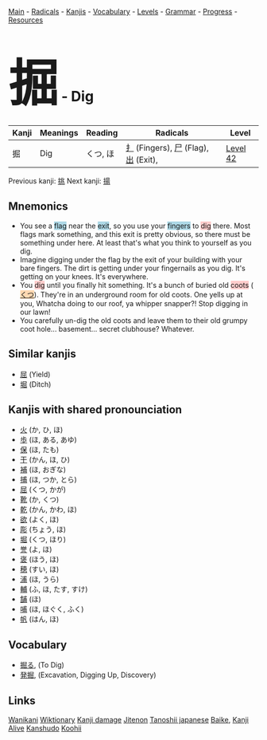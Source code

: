 <style> bigfont {font-size: 100px}</style>
[Main](../README.md) -
[Radicals](../radicals.md) -
[Kanjis](../kanjis.md) -
[Vocabulary](../vocabulary.md) -
[Levels](../levels.md) -
[Grammar](../grammar.md) - 
[Progress](../progress.md) -
[Resources](../resources.md)
# <bigfont> 掘</bigfont> - Dig 

| Kanji | Meanings | Reading | Radicals | Level |
| --- | --- | --- | --- | --- |
| 掘 | Dig | くつ, ほ | [扌](../radicals/扌.md) (Fingers), [尸](../radicals/尸.md) (Flag), [出](../radicals/出.md) (Exit),  | [Level 42](../levels/wk_level42.md) |

Previous kanji: [挑](挑.md) Next kanji: [揚](揚.md) 

## Mnemonics
 * You see a <span style="background-color:#ADD8E6"> flag</span> near the <span style="background-color:#ADD8E6"> exit</span>, so you use your <span style="background-color:#ADD8E6"> fingers</span> to <span style="background-color:#ffcccb"> dig</span> there. Most flags mark something, and this exit is pretty obvious, so there must be something under here. At least that's what you think to yourself as you dig.
* Imagine digging under the flag by the exit of your building with your bare fingers. The dirt is getting under your fingernails as you dig. It's getting on your knees. It's everywhere.
* You <span style="background-color:#ffcccb"> dig</span> until you finally hit something. It's a bunch of buried old <span style="background-color:#ffcccb"> coots</span> (<span style="background-color:#fed8b1"> [くつ](https://jisho.org/search/くつ)</span>). They're in an underground room for old coots. One yells up at you, Whatcha doing to our roof, ya whipper snapper?! Stop digging in our lawn!
* You carefully un-dig the old coots and leave them to their old grumpy coot hole... basement... secret clubhouse? Whatever.


## Similar kanjis
 * [屈](屈.md) (Yield)
* [堀](堀.md) (Ditch)



## Kanjis with shared pronounciation
 * [火](火.md) (か, ひ, ほ)
* [歩](歩.md) (ほ, ある, あゆ)
* [保](保.md) (ほ, たも)
* [干](干.md) (かん, ほ, ひ)
* [補](補.md) (ほ, おぎな)
* [捕](捕.md) (ほ, つか, とら)
* [屈](屈.md) (くつ, かが)
* [靴](靴.md) (か, くつ)
* [乾](乾.md) (かん, かわ, ほ)
* [欲](欲.md) (よく, ほ)
* [彫](彫.md) (ちょう, ほ)
* [堀](堀.md) (くつ, ほり)
* [誉](誉.md) (よ, ほ)
* [褒](褒.md) (ほう, ほ)
* [穂](穂.md) (すい, ほ)
* [浦](浦.md) (ほ, うら)
* [輔](輔.md) (ふ, ほ, たす, すけ)
* [舗](舗.md) (ほ)
* [哺](哺.md) (ほ, ほぐく, ふく)
* [帆](帆.md) (はん, ほ)



## Vocabulary
 * [掘る](../vocabulary/掘.md), (To Dig)
* [発掘](../vocabulary/掘.md), (Excavation, Digging Up, Discovery)




## Links 


[Wanikani](https://www.wanikani.com/kanji/掘)
[Wiktionary](https://en.wiktionary.org/wiki/掘)
[Kanji damage](http://www.kanjidamage.com/kanji/search?utf8=✓&q=掘)
[Jitenon](https://jitenon.com/kanji/掘)
[Tanoshii japanese](https://www.tanoshiijapanese.com/dictionary/kanji.cfm?k=掘)
[Baike](https://baike.baidu.com/item/掘),
[Kanji Alive](https://app.kanjialive.com/掘)
[Kanshudo](https://www.kanshudo.com/searchmn?q=掘)
[Koohii](https://kanji.koohii.com/study/kanji/掘)

